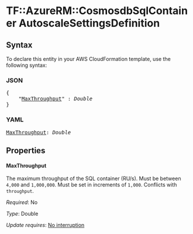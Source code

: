 # TF::AzureRM::CosmosdbSqlContainer AutoscaleSettingsDefinition

## Syntax

To declare this entity in your AWS CloudFormation template, use the following syntax:

### JSON

<pre>
{
    "<a href="#maxthroughput" title="MaxThroughput">MaxThroughput</a>" : <i>Double</i>
}
</pre>

### YAML

<pre>
<a href="#maxthroughput" title="MaxThroughput">MaxThroughput</a>: <i>Double</i>
</pre>

## Properties

#### MaxThroughput

The maximum throughput of the SQL container (RU/s). Must be between `4,000` and `1,000,000`. Must be set in increments of `1,000`. Conflicts with `throughput`.

_Required_: No

_Type_: Double

_Update requires_: [No interruption](https://docs.aws.amazon.com/AWSCloudFormation/latest/UserGuide/using-cfn-updating-stacks-update-behaviors.html#update-no-interrupt)

